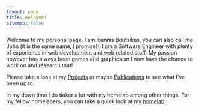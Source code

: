```yaml
---
layout: page
title: Welcome!
sitemap: false
---
```

Welcome to my personal page. I am Ioannis Boutsikas, you can also call me John
(it is the same name, I promise!). I am a Software Engineer with plenty of
experience in web development and web related stuff. My passion however has
always been games and graphics so I now have the chance to work on and research
that!

Please take a look at my [Projects](/projects) or maybe
[Publications](/publications) to see what I've been up to.

In my down time I do tinker a lot with my homelab among other things. For my
fellow homelabers, you can take a quick look at my [homelab](/homelab).